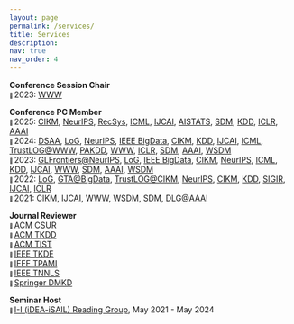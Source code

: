 ```yaml
---
layout: page
permalink: /services/
title: Services
description:
nav: true
nav_order: 4
---
```


**Conference Session Chair**\
<span style="font-size: 0.65em; vertical-align: middle;">🔻 </span> 2023: [WWW](https://www2023.thewebconf.org/)

**Conference PC Member**\
<span style="font-size: 0.65em; vertical-align: middle;">🔻 </span> 2025: [CIKM](https://cikm2025.org/), [NeurIPS](https://neurips.cc/Conferences/2025), [RecSys](https://recsys.acm.org/recsys25/), [ICML](https://icml.cc/Conferences/2025), [IJCAI](https://2025.ijcai.org/), [AISTATS](https://aistats.org/aistats2025/index.html), [SDM](https://www.siam.org/conferences-events/siam-conferences/sdm25/), [KDD](https://kdd2025.kdd.org/), [ICLR](https://iclr.cc/Conferences/2025), [AAAI](https://aaai.org/conference/aaai/aaai-25/)\
<span style="font-size: 0.65em; vertical-align: middle;">🔻 </span> 2024: [DSAA](https://dsaa2024.dsaa.co/), [LoG](https://logconference.org/), [NeurIPS](https://neurips.cc/Conferences/2024), [IEEE BigData](https://www3.cs.stonybrook.edu/~ieeebigdata2024/), [CIKM](https://cikm2024.org/), [KDD](https://kdd2024.kdd.org/), [IJCAI](https://ijcai24.org/), [ICML](https://icml.cc/Conferences/2024), [TrustLOG@WWW](https://trustlogworkshop.github.io/), [PAKDD](https://pakdd2024.org/), [WWW](https://www2024.thewebconf.org/), [ICLR](https://iclr.cc/Conferences/2024), [SDM](https://www.siam.org/conferences/cm/conference/sdm24), [AAAI](https://aaai.org/aaai-conference/), [WSDM](https://www.wsdm-conference.org/2024/)\
<span style="font-size: 0.65em; vertical-align: middle;">🔻 </span> 2023: [GLFrontiers@NeurIPS](https://glfrontiers.github.io/), [LoG](https://logconference.org/), [IEEE BigData](http://bigdataieee.org/BigData2023/index.html), [CIKM](https://uobevents.eventsair.com/cikm2023/), [NeurIPS](https://nips.cc/Conferences/2023), [ICML](https://icml.cc/Conferences/2023), [KDD](https://kdd.org/kdd2023/), [IJCAI](https://ijcai-23.org/), [WWW](https://www2023.thewebconf.org/), [SDM](https://www.siam.org/conferences/cm/conference/sdm23), [AAAI](https://aaai.org/Conferences/AAAI-23/), [WSDM](https://www.wsdm-conference.org/2023/)\
<span style="font-size: 0.65em; vertical-align: middle;">🔻 </span> 2022: [LoG](https://logconference.org/), [GTA@BigData](https://gta3.hrl.com/), [TrustLOG@CIKM](https://trustlogworkshop.github.io/), [NeurIPS](https://neurips.cc/Conferences/2022), [CIKM](https://www.cikm2022.org/), [KDD](https://www.kdd.org/kdd2022), [SIGIR](https://sigir.org/sigir2022/), [IJCAI](https://ijcai-22.org/), [ICLR](https://iclr.cc/Conferences/2022)\
<span style="font-size: 0.65em; vertical-align: middle;">🔻 </span> 2021: [CIKM](https://www.cikm2021.org/), [IJCAI](https://ijcai-21.org/), [WWW](https://archives.iw3c2.org/www2021/), [WSDM](https://www.wsdm-conference.org/2021/), [SDM](https://www.siam.org/conferences/cm/conference/sdm21), [DLG@AAAI](https://deep-learning-graphs.bitbucket.io/dlg-aaai21/index.html)

**Journal Reviewer**\
<span style="font-size: 0.65em; vertical-align: middle;">🔻 </span> [ACM CSUR](https://dl.acm.org/journal/csur)\
<span style="font-size: 0.65em; vertical-align: middle;">🔻 </span> [ACM TKDD](https://dl.acm.org/journal/tkdd)\
<span style="font-size: 0.65em; vertical-align: middle;">🔻 </span> [ACM TIST](https://dl.acm.org/journal/tist)\
<span style="font-size: 0.65em; vertical-align: middle;">🔻 </span> [IEEE TKDE](https://ieeexplore.ieee.org/xpl/RecentIssue.jsp?punumber=69)\
<span style="font-size: 0.65em; vertical-align: middle;">🔻 </span> [IEEE TPAMI](https://ieeexplore.ieee.org/xpl/RecentIssue.jsp?punumber=34)\
<span style="font-size: 0.65em; vertical-align: middle;">🔻 </span> [IEEE TNNLS](https://ieeexplore.ieee.org/xpl/RecentIssue.jsp?punumber=5962385)\
<span style="font-size: 0.65em; vertical-align: middle;">🔻 </span> [Springer DMKD](https://www.springer.com/journal/10618/)

**Seminar Host**\
<span style="font-size: 0.65em; vertical-align: middle;">🔻 </span> [I-I (iDEA-iSAIL) Reading Group](https://github.com/isail-laboratory/iDEA-iSAIL-Reading-Group), May 2021 - May 2024
